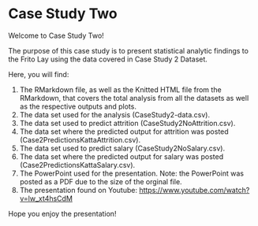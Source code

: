 # Case Study Two

Welcome to Case Study Two!

The purpose of this case study is to present statistical analytic findings to the Frito Lay using the data covered in Case Study 2 Dataset.

Here, you will find:

1. The RMarkdown file, as well as the Knitted HTML file from the RMarkdown, that covers the total analysis from all the datasets as well as the respective outputs and plots.    
2. The data set used for the analysis (CaseStudy2-data.csv).     
3. The data set used to predict attrition (CaseStudy2NoAttrition.csv).   
4. The data set where the predicted output for attrition was posted (Case2PredictionsKattaAttrition.csv).    
5. The data set used to predict salary (CaseStudy2NoSalary.csv).   
6. The data set where the predicted output for salary was posted (Case2PredictionsKattaSalary.csv).    
7. The PowerPoint used for the presentation. Note: the PowerPoint was posted as a PDF due to the size of the orginal file.
8. The presentation found on Youtube: https://www.youtube.com/watch?v=lw_xt4hsCdM

Hope you enjoy the presentation!    
